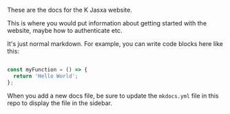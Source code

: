 These are the docs for the K Jasxa website.

This is where you would put information about getting started with the website, maybe how
to authenticate etc.


It's just normal markdown. For example, you can write code blocks here like this:

```js

const myFunction = () => {
  return 'Hello World';
};
```

When you add a new docs file, be sure to update the `mkdocs.yml` file in this repo to
display the file in the sidebar.
